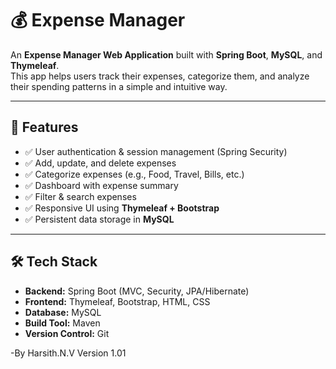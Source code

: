 # 💰 Expense Manager

An **Expense Manager Web Application** built with **Spring Boot**, **MySQL**, and **Thymeleaf**.  
This app helps users track their expenses, categorize them, and analyze their spending patterns in a simple and intuitive way.

---

## 🚀 Features
- ✅ User authentication & session management (Spring Security)
- ✅ Add, update, and delete expenses
- ✅ Categorize expenses (e.g., Food, Travel, Bills, etc.)
- ✅ Dashboard with expense summary
- ✅ Filter & search expenses
- ✅ Responsive UI using **Thymeleaf + Bootstrap**
- ✅ Persistent data storage in **MySQL**

---

## 🛠️ Tech Stack
- **Backend:** Spring Boot (MVC, Security, JPA/Hibernate)
- **Frontend:** Thymeleaf, Bootstrap, HTML, CSS
- **Database:** MySQL
- **Build Tool:** Maven
- **Version Control:** Git

-By Harsith.N.V Version 1.01